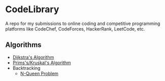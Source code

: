 # CodeLibrary
A repo for my submissions to online coding and competitive programming platforms like CodeChef, CodeForces, HackerRank, LeetCode, etc.

## Algorithms
- [Dijkstra's Algorithm](HackerEarth/Dijkstra%20Algorithm)<br>
- [Prims's/Kruskal's Algorithm](Geeks%20for%20Geeks/Minimum%20Spanning%20Tree)
- Backtracking
  - [N-Queen Problem](Geeks%20for%20Geeks/N-Queen%20Problem)
